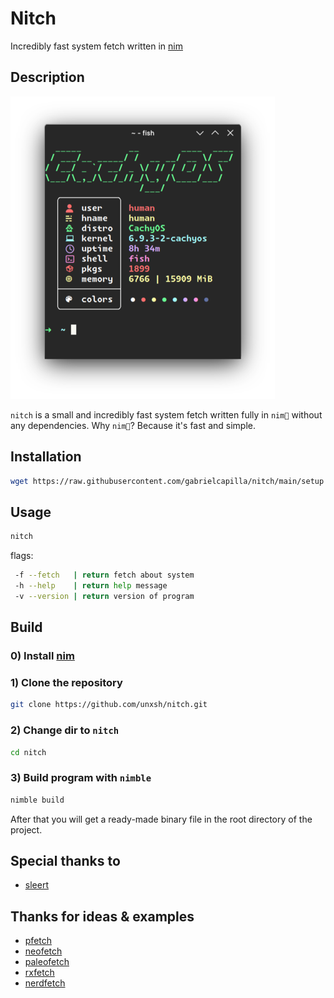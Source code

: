 # Nitch

Incredibly fast system fetch written in [nim](https://github.com/nim-lang/Nim)

## Description

![Alt text](.ignore/20240604052730.png)

`nitch` is a small and incredibly fast system fetch written fully in `nim👑` without any dependencies. Why `nim👑`? Because it's fast and simple.

## Installation

```sh
wget https://raw.githubusercontent.com/gabrielcapilla/nitch/main/setup && sh setup
```

## Usage

```sh
nitch
```

flags:

```sh
 -f --fetch   | return fetch about system
 -h --help    | return help message
 -v --version | return version of program
```

## Build

### 0) Install [nim](https://nim-lang.org/)

### 1) Clone the repository

```sh
git clone https://github.com/unxsh/nitch.git
```

### 2) Change dir to `nitch`

```sh
cd nitch
```

### 3) Build program with `nimble`

```sh
nimble build
```

After that you will get a ready-made binary file in the root directory of the project.

## Special thanks to

- [sleert](https://github.com/ssleert/nitch)

## Thanks for ideas & examples

- [pfetch](https://github.com/dylanaraps/pfetch/)
- [neofetch](https://github.com/dylanaraps/neofetch)
- [paleofetch](https://github.com/ss7m/paleofetch)
- [rxfetch](https://github.com/Mangeshrex/rxfetch)
- [nerdfetch](https://github.com/ThatOneCalculator/NerdFetch)
